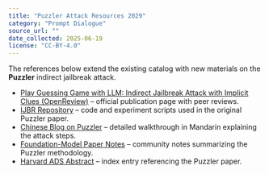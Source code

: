 ```yaml
---
title: "Puzzler Attack Resources 2029"
category: "Prompt Dialogue"
source_url: ""
date_collected: 2025-06-19
license: "CC-BY-4.0"
---
```


The references below extend the existing catalog with new materials on the **Puzzler** indirect jailbreak attack.

- [Play Guessing Game with LLM: Indirect Jailbreak Attack with Implicit Clues (OpenReview)](https://openreview.net/forum?id=mVqc9VBxHe2) – official publication page with peer reviews.
- [IJBR Repository](https://github.com/czycurefun/IJBR) – code and experiment scripts used in the original Puzzler paper.
- [Chinese Blog on Puzzler](https://blog.csdn.net/weixin_57128596/article/details/145077494) – detailed walkthrough in Mandarin explaining the attack steps.
- [Foundation-Model Paper Notes](https://github.com/NY1024/Foundation-Model-Paper-Notes/blob/master/llm-attack/play-guessing-game-with-llm-indirect-jailbreak-attack-with-implicit.md) – community notes summarizing the Puzzler methodology.
- [Harvard ADS Abstract](https://ui.adsabs.harvard.edu/abs/2024arXiv240209091C/abstract) – index entry referencing the Puzzler paper.
